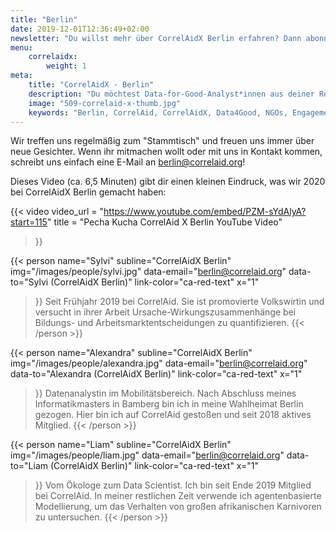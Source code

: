 ```yaml
---
title: "Berlin"
date: 2019-12-01T12:36:49+02:00
newsletter: "Du willst mehr über CorrelAidX Berlin erfahren? Dann abonniere unseren Newsletter!"
menu: 
    correlaidx:
        weight: 1
meta:
    title: "CorrelAidX - Berlin"
    description: "Du möchtest Data-for-Good-Analyst*innen aus deiner Region kennenlernen und zusammen Daten für den guten Zweck nutzen? Mit CorrelAidX bringen wir Data for Good in deine Stadt!"
    image: "509-correlaid-x-thumb.jpg"
    keywords: "Berlin, CorrelAid, CorrelAidX, Data4Good, NGOs, Engagement 4.0"
---
```


    
Wir treffen uns regelmäßig zum "Stammtisch" und freuen uns immer über neue Gesichter.
Wenn ihr mitmachen wollt oder mit uns in Kontakt kommen, schreibt uns einfach eine E-Mail an berlin@correlaid.org!

Dieses Video (ca. 6,5 Minuten) gibt dir einen kleinen Eindruck, was wir 2020 bei CorrelAidX Berlin gemacht haben:

{{< video
    video_url = "https://www.youtube.com/embed/PZM-sYdAlyA?start=115"
    title = "Pecha Kucha CorrelAid X Berlin YouTube Video"
>}}



{{< person 
    name="Sylvi"
    subline="CorrelAidX Berlin"
    img="/images/people/sylvi.jpg"
    data-email="berlin@correlaid.org"
    data-to="Sylvi (CorrelAidX Berlin)"
    link-color="ca-red-text"
    x="1"
>}}
Seit Frühjahr 2019 bei CorrelAid. Sie ist promovierte Volkswirtin und versucht in ihrer Arbeit Ursache-Wirkungszusammenhänge bei Bildungs- und Arbeitsmarktentscheidungen zu quantifizieren.
{{< /person >}}

{{< person 
    name="Alexandra"
    subline="CorrelAidX Berlin"
    img="/images/people/alexandra.jpg"
    data-email="berlin@correlaid.org"
    data-to="Alexandra (CorrelAidX Berlin)"
    link-color="ca-red-text"
    x="1"
>}}
Datenanalystin im Mobilitätsbereich. Nach Abschluss meines Informatikmasters in Bamberg bin ich in meine Wahlheimat Berlin gezogen. Hier bin ich auf CorrelAid gestoßen und seit 2018 aktives Mitglied.
{{< /person >}}

{{< person 
    name="Liam"
    subline="CorrelAidX Berlin"
    img="/images/people/liam.jpg"
    data-email="berlin@correlaid.org"
    data-to="Liam (CorrelAidX Berlin)"
    link-color="ca-red-text"
    x="1"
>}}
 Vom Ökologe zum Data Scientist. Ich bin seit Ende 2019 Mitglied bei CorrelAid. In meiner  restlichen Zeit verwende ich agentenbasierte Modellierung, um das Verhalten von großen afrikanischen Karnivoren zu untersuchen.
{{< /person >}}
